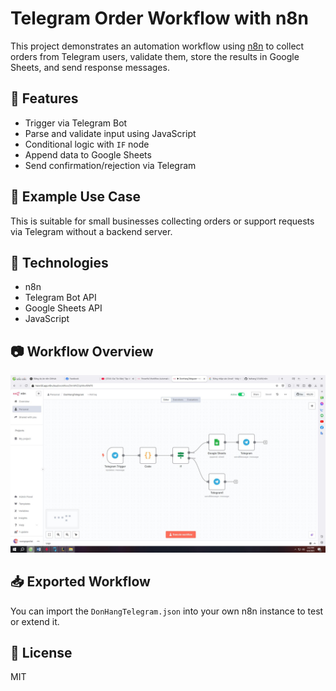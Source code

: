 # Telegram Order Workflow with n8n

This project demonstrates an automation workflow using [n8n](https://n8n.io) to collect orders from Telegram users, validate them, store the results in Google Sheets, and send response messages.

## 📌 Features
- Trigger via Telegram Bot
- Parse and validate input using JavaScript
- Conditional logic with `IF` node
- Append data to Google Sheets
- Send confirmation/rejection via Telegram

## 🧠 Example Use Case
This is suitable for small businesses collecting orders or support requests via Telegram without a backend server.

## 🔧 Technologies
- n8n
- Telegram Bot API
- Google Sheets API
- JavaScript

## 📷 Workflow Overview
![Workflow Screenshot](./assets/untitled.JPG)

## 📥 Exported Workflow
You can import the `DonHangTelegram.json` into your own n8n instance to test or extend it.

## 📜 License
MIT

